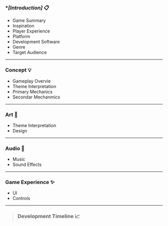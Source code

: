 ### **[Introduction]* 📋
- Game Summary
- Inspiration
- Player Experience
- Platform
- Development Software
- Genre
- Target Audience
---
### **Concept** 💡

- Gameplay Overvie
- Theme Interpretation
- Primary Mechanics
- Secondar Mechanmics
---
### **Art** 🎨

- Theme Interpretation
- Design
---
### **Audio** 🎸

- Music
- Sound Effects
---
### **Game Experience** ✨

- UI
- Controls
---

> ### **Development Timeline** 📈


